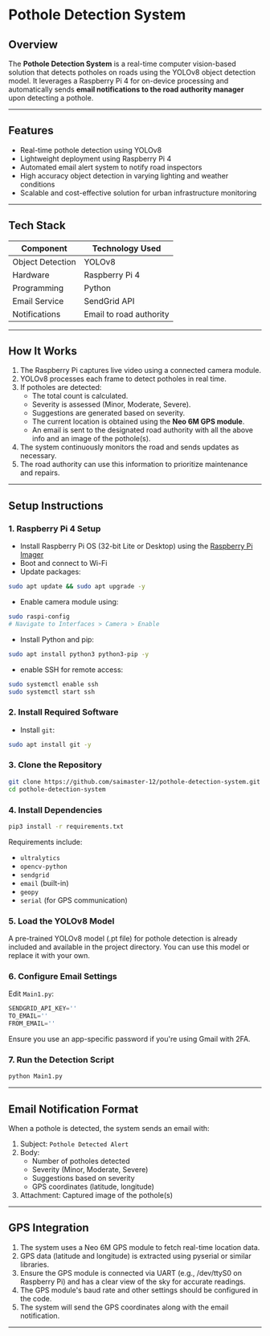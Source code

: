 # Pothole Detection System

## Overview
The **Pothole Detection System** is a real-time computer vision-based solution that detects potholes on roads using the YOLOv8 object detection model. It leverages a Raspberry Pi 4 for on-device processing and automatically sends **email notifications to the road authority manager** upon detecting a pothole.

---

## Features

- Real-time pothole detection using YOLOv8
- Lightweight deployment using Raspberry Pi 4
- Automated email alert system to notify road inspectors
- High accuracy object detection in varying lighting and weather conditions
- Scalable and cost-effective solution for urban infrastructure monitoring

---

## Tech Stack

| Component        | Technology Used            |
|------------------|----------------------------|
| Object Detection | YOLOv8                     |
| Hardware         | Raspberry Pi 4             |
| Programming      | Python                     |
| Email Service    | SendGrid API               |
| Notifications    | Email to road authority    |

---

## How It Works

1. The Raspberry Pi captures live video using a connected camera module.
2. YOLOv8 processes each frame to detect potholes in real time.
3. If potholes are detected:
   - The total count is calculated.
   - Severity is assessed (Minor, Moderate, Severe).
   - Suggestions are generated based on severity.
   - The current location is obtained using the **Neo 6M GPS module**.
   - An email is sent to the designated road authority with all the above info and an image of the pothole(s).
4. The system continuously monitors the road and sends updates as necessary.
5. The road authority can use this information to prioritize maintenance and repairs.

---

## Setup Instructions

### 1. Raspberry Pi 4 Setup

- Install Raspberry Pi OS (32-bit Lite or Desktop) using the [Raspberry Pi Imager](https://www.raspberrypi.com/software/)
- Boot and connect to Wi-Fi
- Update packages:

```bash
sudo apt update && sudo apt upgrade -y
```

- Enable camera module using:

```bash
sudo raspi-config
# Navigate to Interfaces > Camera > Enable
```

- Install Python and pip:

```bash
sudo apt install python3 python3-pip -y
```
- enable SSH for remote access:

```bash
sudo systemctl enable ssh
sudo systemctl start ssh
```

### 2. Install Required Software

- Install `git`:

```bash
sudo apt install git -y
```

### 3. Clone the Repository

```bash
git clone https://github.com/saimaster-12/pothole-detection-system.git
cd pothole-detection-system
```

### 4. Install Dependencies

```bash
pip3 install -r requirements.txt
```

Requirements include:
- `ultralytics`
- `opencv-python`
- `sendgrid`
- `email` (built-in)
- `geopy`
- `serial` (for GPS communication)

### 5. Load the YOLOv8 Model

A pre-trained YOLOv8 model (.pt file) for pothole detection is already included and available in the project directory. You can use this model or replace it with your own.

### 6. Configure Email Settings

Edit `Main1.py`:

```python
SENDGRID_API_KEY=''
TO_EMAIL=''
FROM_EMAIL=''
```

Ensure you use an app-specific password if you're using Gmail with 2FA.

### 7. Run the Detection Script

```bash
python Main1.py
```

---

## Email Notification Format

When a pothole is detected, the system sends an email with:
1. Subject: `Pothole Detected Alert`
2. Body:
   - Number of potholes detected
   - Severity (Minor, Moderate, Severe)
   - Suggestions based on severity
   - GPS coordinates (latitude, longitude)
3. Attachment: Captured image of the pothole(s)

---

## GPS Integration

1. The system uses a Neo 6M GPS module to fetch real-time location data.
2. GPS data (latitude and longitude) is extracted using pyserial or similar libraries.
3. Ensure the GPS module is connected via UART (e.g., /dev/ttyS0 on Raspberry Pi) and has a clear view of the sky for accurate readings.
4. The GPS module's baud rate and other settings should be configured in the code.
5. The system will send the GPS coordinates along with the email notification.

---


